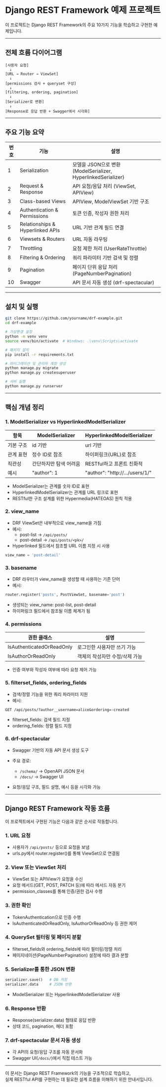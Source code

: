 # Django REST Framework 예제 프로젝트

이 프로젝트는 Django REST Framework의 주요 10가지 기능을 학습하고 구현한 예제입니다.

---

## 전체 흐름 다이어그램

```
[사용자 요청]
  ↓
[URL → Router → ViewSet]
  ↓
[permissions 검사 + queryset 구성]
  ↓
[filtering, ordering, pagination]
  ↓
[Serializer로 변환]
  ↓
[Response로 응답 반환 + Swagger에서 시각화]
```

---

## 주요 기능 요약

| 번호 | 기능 | 설명 |
|------|------|------|
| 1 | Serialization | 모델을 JSON으로 변환 (ModelSerializer, HyperlinkedSerializer) |
| 2 | Request & Response | API 요청/응답 처리 (ViewSet, APIView) |
| 3 | Class-based Views | APIView, ModelViewSet 기반 구조 |
| 4 | Authentication & Permissions | 토큰 인증, 작성자 권한 처리 |
| 5 | Relationships & Hyperlinked APIs | URL 기반 관계 필드 연결 |
| 6 | Viewsets & Routers | URL 자동 라우팅 |
| 7 | Throttling | 요청 제한 처리 (UserRateThrottle) |
| 8 | Filtering & Ordering | 쿼리 파라미터 기반 검색 및 정렬 |
| 9 | Pagination | 페이지 단위 응답 처리 (PageNumberPagination) |
| 10 | Swagger | API 문서 자동 생성 (drf-spectacular) |

---

## 설치 및 실행

```bash
git clone https://github.com/yourname/drf-example.git
cd drf-example

# 가상환경 설정
python -m venv venv
source venv/bin/activate  # Windows: .\venv\Scripts\activate

# 패키지 설치
pip install -r requirements.txt

# 마이그레이션 및 관리자 계정 생성
python manage.py migrate
python manage.py createsuperuser

# 서버 실행
python manage.py runserver
```

---

## 핵심 개념 정리

### 1. ModelSerializer vs HyperlinkedModelSerializer

| 항목 | ModelSerializer | HyperlinkedModelSerializer |
|------|------------------|-----------------------------|
| 기본 구조 | id 기반 | url 기반 |
| 관계 표현 | 정수 ID로 참조 | 하이퍼링크(URL)로 참조 |
| 직관성 | 간단하지만 탐색 어려움 | RESTful하고 프론트 친화적 |
| 예시 | "author": 1 | "author": "http://.../users/1/" |

- ModelSerializer는 관계를 숫자 ID로 표현
- HyperlinkedModelSerializer는 관계를 URL 링크로 표현
- RESTful한 구조 설계를 위한 Hypermedia(HATEOAS) 원칙 적용

### 2. view_name

- DRF ViewSet은 내부적으로 view_name을 가짐
- 예시:
  - post-list → `/api/posts/`
  - post-detail → `/api/posts/<pk>/`
- Hyperlinked 필드에서 참조할 URL 이름 지정 시 사용

```python
view_name = 'post-detail'
```

### 3. basename

- DRF 라우터가 view_name을 생성할 때 사용하는 기준 단어
- 예시:

```python
router.register('posts', PostViewSet, basename='post')
```

- 생성되는 view_name: post-list, post-detail
- 하이퍼링크 필드에서 참조될 이름 체계가 됨

### 4. permissions

| 권한 클래스 | 설명 |
|-------------|------|
| IsAuthenticatedOrReadOnly | 로그인한 사용자만 쓰기 가능 |
| IsAuthorOrReadOnly | 객체의 작성자만 수정/삭제 가능 |

- 인증 여부와 작성자 여부에 따라 요청 제어 가능

### 5. filterset_fields, ordering_fields

- 검색/정렬 기능을 위한 쿼리 파라미터 지원
- 예시:

```
GET /api/posts/?author__username=alice&ordering=-created
```

- filterset_fields: 검색 필드 지정
- ordering_fields: 정렬 필드 지정

### 6. drf-spectacular

- Swagger 기반의 자동 API 문서 생성 도구
- 주요 경로:
  - `/schema/` → OpenAPI JSON 문서
  - `/docs/` → Swagger UI

- 요청/응답 구조, 필드 설명, 예시 등을 시각화 가능

---

## Django REST Framework 작동 흐름

이 프로젝트에서 구현된 기능은 다음과 같은 순서로 작동합니다.

### 1. URL 요청

- 사용자가 `/api/posts/` 등으로 요청을 보냄
- urls.py에서 router.register()를 통해 ViewSet으로 연결됨

### 2. View 또는 ViewSet 처리

- ViewSet 또는 APIView가 요청을 수신
- 요청 메서드(GET, POST, PATCH 등)에 따라 메서드 자동 분기
- permission_classes를 통해 인증/권한 검사 수행

### 3. 권한 확인

- TokenAuthentication으로 인증 수행
- IsAuthenticatedOrReadOnly, IsAuthorOrReadOnly 등 권한 제어

### 4. QuerySet 필터링 및 페이지 분할

- filterset_fields와 ordering_fields에 따라 필터링/정렬 처리
- 페이지네이션(PageNumberPagination) 설정에 따라 결과 분할

### 5. Serializer를 통한 JSON 변환

```python
serializer.save()   # DB 저장
serializer.data     # JSON 반환
```

- ModelSerializer 또는 HyperlinkedModelSerializer 사용

### 6. Response 반환

- Response(serializer.data) 형태로 응답 반환
- 상태 코드, pagination, 헤더 포함

### 7. drf-spectacular 문서 자동 생성

- 각 API의 요청/응답 구조를 자동 문서화
- Swagger UI(`/docs/`)에서 직접 테스트 가능

---

이 문서는 Django REST Framework의 기능을 구조적으로 학습하고,  
실제 RESTful API를 구현하는 데 필요한 설계 흐름을 이해하기 위한 안내서입니다.
